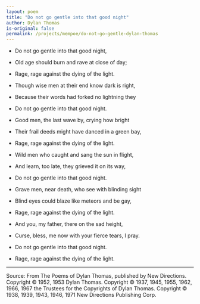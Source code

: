 ```yaml
---
layout: poem
title: "Do not go gentle into that good night"
author: Dylan Thomas
is-original: false
permalink: /projects/mempoe/do-not-go-gentle-dylan-thomas
---
```


- Do not go gentle into that good night,
- Old age should burn and rave at close of day;
- Rage, rage against the dying of the light.

- Though wise men at their end know dark is right,
- Because their words had forked no lightning they
- Do not go gentle into that good night.

- Good men, the last wave by, crying how bright
- Their frail deeds might have danced in a green bay,
- Rage, rage against the dying of the light.

- Wild men who caught and sang the sun in flight,
- And learn, too late, they grieved it on its way,
- Do not go gentle into that good night.

- Grave men, near death, who see with blinding sight
- Blind eyes could blaze like meteors and be gay,
- Rage, rage against the dying of the light.

- And you, my father, there on the sad height,
- Curse, bless, me now with your fierce tears, I pray.
- Do not go gentle into that good night.
- Rage, rage against the dying of the light.

---

Source: From The Poems of Dylan Thomas, published by New Directions. Copyright © 1952, 1953 Dylan Thomas. Copyright © 1937, 1945, 1955, 1962, 1966, 1967 the Trustees for the Copyrights of Dylan Thomas. Copyright © 1938, 1939, 1943, 1946, 1971 New Directions Publishing Corp.
